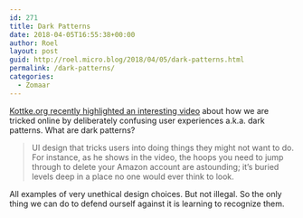 ```yaml
---
id: 271
title: Dark Patterns
date: 2018-04-05T16:55:38+00:00
author: Roel
layout: post
guid: http://roel.micro.blog/2018/04/05/dark-patterns.html
permalink: /dark-patterns/
categories:
  - Zomaar
---
```

[Kottke.org recently highlighted an interesting video](https://kottke.org/18/03/fooling-online-users-with-dark-patterns) about how we are tricked online by deliberately confusing user experiences a.k.a. dark patterns. What are dark patterns?

> UI design that tricks users into doing things they might not want to do. For instance, as he shows in the video, the hoops you need to jump through to delete your Amazon account are astounding; it’s buried levels deep in a place no one would ever think to look. 

All examples of very unethical design choices. But not illegal. So the only thing we can do to defend ourself against it is learning to recognize them. 